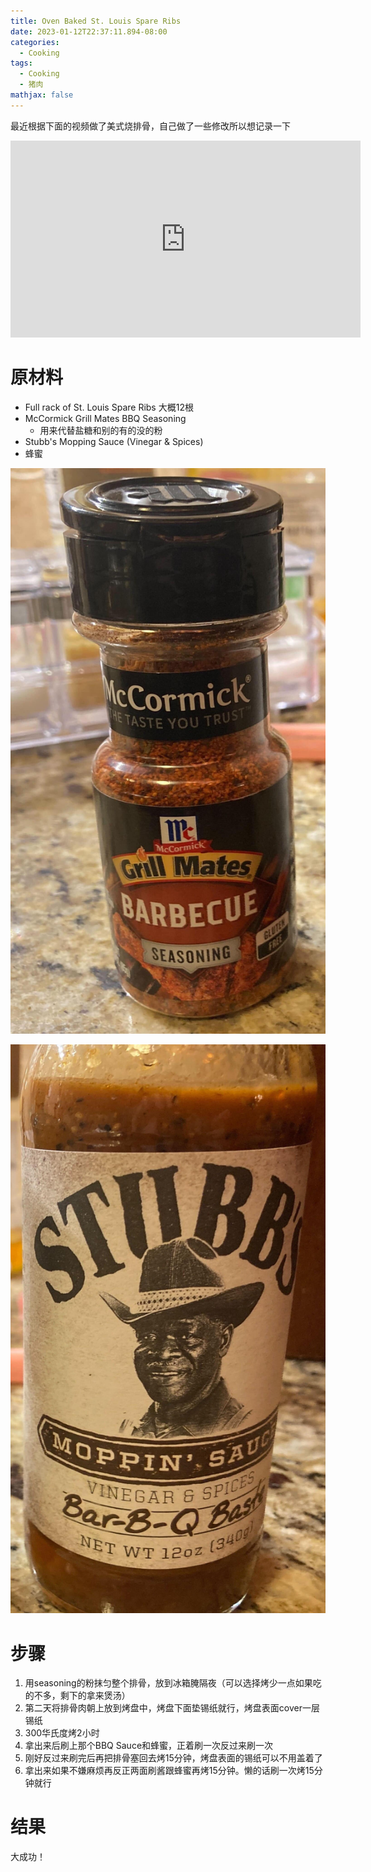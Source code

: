 ```yaml
---
title: Oven Baked St. Louis Spare Ribs
date: 2023-01-12T22:37:11.894-08:00
categories:
  - Cooking
tags:
  - Cooking
  - 猪肉
mathjax: false
---
```

最近根据下面的视频做了美式烧排骨，自己做了一些修改所以想记录一下

<iframe width="560" height="315" src="https://www.youtube.com/embed/T7wKcxOjjPE" title="YouTube video player" frameborder="0" allow="accelerometer; autoplay; clipboard-write; encrypted-media; gyroscope; picture-in-picture; web-share" allowfullscreen></iframe>





# 原材料

- Full rack of St. Louis Spare Ribs 大概12根
- McCormick Grill Mates BBQ Seasoning
  - 用来代替盐糖和别的有的没的粉
- Stubb's Mopping Sauce (Vinegar & Spices)
- 蜂蜜





![](/assets/ribs-seasoning.jpeg)




![](/assets/ribs-sauce.jpeg)
# 步骤

1. 用seasoning的粉抹匀整个排骨，放到冰箱腌隔夜（可以选择烤少一点如果吃的不多，剩下的拿来煲汤）
1. 第二天将排骨肉朝上放到烤盘中，烤盘下面垫锡纸就行，烤盘表面cover一层锡纸
1. 300华氏度烤2小时
1. 拿出来后刷上那个BBQ Sauce和蜂蜜，正着刷一次反过来刷一次
1. 刚好反过来刷完后再把排骨塞回去烤15分钟，烤盘表面的锡纸可以不用盖着了
1. 拿出来如果不嫌麻烦再反正两面刷酱跟蜂蜜再烤15分钟。懒的话刷一次烤15分钟就行

# 结果

大成功！




